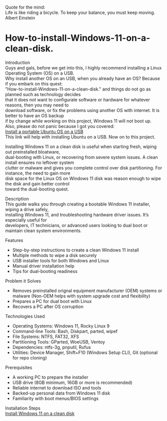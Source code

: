 Quote for the mind:  
Life is like riding a bicycle. To keep your balance, you must keep moving.  
Albert Einstein  

# How-to-install-Windows-11-on-a-clean-disk.  

Introduction  
Guys and gals, before we get into this, I highly recommend installing a Linux Operating System (OS) on a USB.  
Why install another OS on an USB, when you already have an OS? Because if you embark on this quest:  
"How-to-install-Windows-11-on-a-clean-disk." and things do not go as planned such as technology decides  
that it does not want to configurate software or hardware for whatever reasons, then you may need to  
download software, or fix the problems using another OS with internet. It is better to have an OS backup  
if by change while working on this project, Windows 11 will not boot up. Also, please do not panic because I got you covered:  
[Install a portable Ubuntu OS on a USB](https://github.com/axruffin2055/How-to-install-Windows-11-on-a-clean-disk./blob/main/Install%20Ubuntu)  
This link will help with installing Ubuntu on a USB. Now on to this project.  

Installing Windows 11 on a clean disk is useful when starting fresh, wiping out preinstalled bloatware,  
dual-booting with Linux, or recovering from severe system issues. A clean install ensures no leftover system  
clutter or malware and gives you complete control over disk partitioning. For instance, the need to gain more  
disk space for the Linux OS on Windows 11 disk was reason enough to wipe the disk and gain better control  
toward the dual-booting quest. 

Description  
This guide walks you through creating a bootable Windows 11 installer, wiping a drive safely,  
installing Windows 11, and troubleshooting hardware driver issues. It’s especially useful for  
developers, IT technicians, or advanced users looking to dual boot or maintain clean system environments.

Features  
- Step-by-step instructions to create a clean Windows 11 install
- Multiple methods to wipe a disk securely
- USB installer tools for both Windows and Linux
- Manual driver installation help
- Tips for dual-booting readiness


Problem it Solves
- Removes preinstalled orignal equipment manufacturer (OEM) systems or malware
  (Non-OEM helps with system upgrade cost and flexibility)
- Prepares a PC for dual boot with Linux
- Recovers a PC after OS corruption

Technologies Used
- Operating Systems: Windows 11, Rocky Linux 9
- Command-line Tools: Bash, Diskpart, parted, wipef
- File Systems: NTFS, FAT32, XFS
- Partitioning Tools: GParted, WoeUSB, Ventoy
- Dependencies: ntfs-3g, pnputil, Rufus
- Utilities: Device Manager, Shift+F10 (Windows Setup CLI), Git (optional for repo cloning)

Prerequisites
- A working PC to prepare the installer
- USB drive (8GB minimum, 16GB or more is recommended)
- Reliable internet to download ISO and tools
- Backed-up personal data from Windows 11 disk
- Familiarity with boot menus/BIOS settings

Installation Steps  
[Install Windows 11 on a clean disk](https://github.com/axruffin2055/How-to-install-Windows-11-on-a-clean-disk./blob/main/Step-by-Step)
